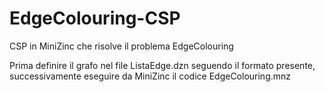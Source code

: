 # EdgeColouring-CSP
CSP in MiniZinc che risolve il problema EdgeColouring

Prima definire il grafo nel file ListaEdge.dzn seguendo il formato presente,
successivamente eseguire da MiniZinc il codice EdgeColouring.mnz
